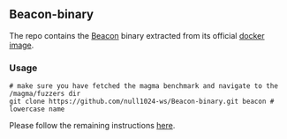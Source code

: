 ## Beacon-binary
The repo contains the [Beacon](https://github.com/5hadowblad3/Beacon_artifact) binary extracted from its official [docker image](https://hub.docker.com/r/yguoaz/beacon). 

### Usage
``` shell
# make sure you have fetched the magma benchmark and navigate to the /magma/fuzzers dir
git clone https://github.com/null1024-ws/Beacon-binary.git beacon # lowercase name
```
Please follow the remaining instructions [here](https://github.com/null1024-ws/magma.git).
